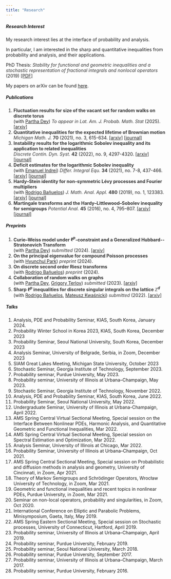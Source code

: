 ```yaml
---
title: "Research"
---
```


##### Research Interest

My research interest lies at the interface of probability and analysis. 

In particular, I am interested in the sharp and quantitative inequalities from probability and analysis, and their applications.

PhD Thesis: *Stability for functional and geometric inequalities and a stochastic representation of fractional integrals and nonlocal operators* (2019) [[PDF]](thesis-daesungk.pdf)

My papers on arXiv can be found [here](https://arxiv.org/a/kim_d_6.html).

##### Publications 
1. **Fluctuation results for size of the vacant set for random walks on discrete torus**<br>
   (with [Partha Dey](http://psdey.web.illinois.edu)) *To appear in Lat. Am. J. Probab. Math. Stat* (2025).       [[arxiv]](https://arxiv.org/abs/2108.06450)
2. **Quantitative inequalities for the expected lifetime of Brownian motion**<br>
   *Michigan Math. J.*  **70** (2021), no. 3, 615-634.  [[arxiv]](https://arxiv.org/abs/1904.09565) [[journal]](https://doi.org/10.1307/mmj/1593136867)
3. **Instability results for the logarithmic Sobolev inequality and its application to related inequalities**<br>
   *Discrete Contin. Dyn. Syst.* **42** (2022), no. 9, 4297-4320.    [[arxiv]](https://arxiv.org/abs/1805.06272) [[journal]](https://www.aimsciences.org/article/doi/10.3934/dcds.2022053)
4. **Deficit estimates for the logarithmic Sobolev inequality**<br>
   (with [Emanuel Indrei](https://www.math.purdue.edu/~eindrei/Main.html)) *Differ. Integral Equ.*  **34** (2021), no. 7-8, 437-466.    [[arxiv]](https://arxiv.org/abs/1805.06107) [[journal]](https://projecteuclid.org/journals/differential-and-integral-equations/volume-34/issue-7_2f_8/Deficit-estimates-for-the-Logarithmic-Sobolev/die034-0708-437.full) 
5. **Hardy–Stein identity for non-symmetric Lévy processes and Fourier multipliers**<br>
   (with [Rodrigo Bañuelos](https://www.math.purdue.edu/people/bio/banuelos/home)) *J. Math. Anal. Appl.* **480** (2019), no. 1, 123383.  [[arxiv]](https://arxiv.org/abs/1702.06573) [[journal]](https://www.sciencedirect.com/science/article/abs/pii/S0022247X19306511?via%3Dihub) 
6. **Martingale transforms and the Hardy–Littlewood–Sobolev inequality for semigroups**
   *Potential Anal.* **45** (2016), no. 4, 795–807. [[arxiv]](https://arxiv.org/abs/1506.01208) [[journal]](https://link.springer.com/article/10.1007/s11118-016-9571-0)


##### Preprints
1. **Curie–Weiss model under $\ell^p$-constraint and a Generalized Hubbard--Stratonovich Transform**<br>
   (with [Partha Dey](http://psdey.web.illinois.edu)) *submitted* (2024). [[arxiv]](https://arxiv.org/abs/2407.04875)
2. **On the principal eigenvalue for compound Poisson processes**<br>
   (with [Hyunchul Park](https://sites.google.com/view/hpark/home)) *preprint* (2024).  
3. **On discrete second order Riesz transforms**<br>
   (with [Rodrigo Bañuelos](https://www.math.purdue.edu/people/bio/banuelos/home)) *preprint* (2024).
4. **Collaboration of random walks on graphs**<br>
   (with [Partha Dey](http://psdey.web.illinois.edu), [Grigory Terlov](https://sites.google.com/view/gterlov/home)) *submitted* (2023).   [[arxiv]](https://arxiv.org/abs/2302.14241)
5. **Sharp $\ell^p$ inequalities for discrete singular integrals on the lattice $\mathbb{Z}^d$**<br>
   (with [Rodrigo Bañuelos](https://www.math.purdue.edu/people/bio/banuelos/home), [Mateusz Kwaśnicki](http://prac.im.pwr.edu.pl/~kwasnicki/papers.php)) *submitted* (2022).    [[arxiv]](https://arxiv.org/abs/2209.09737)



##### Talks

1. Analysis, PDE and Probability Seminar,  KIAS, South Korea,  January 2024.   
2. Probability Winter School in Korea 2023, KIAS, South Korea, December 2023
3. Probability Seminar, Seoul National University, South Korea, December 2023
4. Analysis Seminar, University of Belgrade, Serbia, in Zoom, December 2023
5. SIAM Great Lakes Meeting, Michigan State University, October 2023
6. Stochastic Seminar,  Georgia Institute of Technology,  September 2023.   
7. Probability seminar,  Purdue University,  May 2023.   
8. Probability seminar,  University of Illinois at Urbana–Champaign,  May 2023.   
9. Stochastic Seminar,  Georgia Institute of Technology,  November 2022.   
10. Analysis, PDE and Probability Seminar,  KIAS, South Korea,  June 2022.   
11. Probability Seminar,  Seoul National University,  May 2022.   
12. Undergraduate Seminar,  University of Illinois at Urbana-Champaign,  April 2022. 
13. AMS Spring Central Virtual Sectional Meeting, Special session on the Interface Between Nonlinear PDEs, Harmonic Analysis, and Quantitative Geometric and Functional Inequalities,  Mar 2022.   
14. AMS Spring Central Virtual Sectional Meeting, Special session on Spectral Estimation and Optimization,  Mar 2022.   
15. Analysis Seminar,  University of Illinois at Chicago,  Mar 2022.   
16. Probability Seminar,  University of Illinois at Urbana–Champaign,  Oct 2021.   
17. AMS Spring Central Sectional Meeting, Special session on Probabilistic and diffusion methods in analysis and geometry,  University of Cincinnati, in Zoom,  Apr 2021.   
18. Theory of Markov Semigroups and Schrödinger Operators,  Wrocław University of Technology, in Zoom,  Mar 2021. 
19. Geometric and functional inequalities and recent topics in nonlinear PDEs,  Purdue University, in Zoom,  Mar 2021.
20. Seminar on non-local operators, probability and singularities,  in Zoom,  Oct 2020.
21. International Conference on Elliptic and Parabolic Problems, Minisymposium,  Gaeta, Italy,  May 2019.   
22. AMS Spring Eastern Sectional Meeting, Special session on Stochastic processes,  University of Connecticut, Hartford,  April 2019.   
23. Probability seminar,  University of Illinois at Urbana–Champaign,  April 2019.   
24. Probability seminar,  Purdue University,  February 2019.   
25. Probability seminar,  Seoul National University,  March 2018.   
26. Probability seminar,  Purdue University,  September 2017.   
27. Probability seminar,  University of Illinois at Urbana–Champaign,  March 2017.   
28. Probability seminar,  Purdue University,  February 2016.   

<style>
em, strong {
  color: #333;
}
</style>
